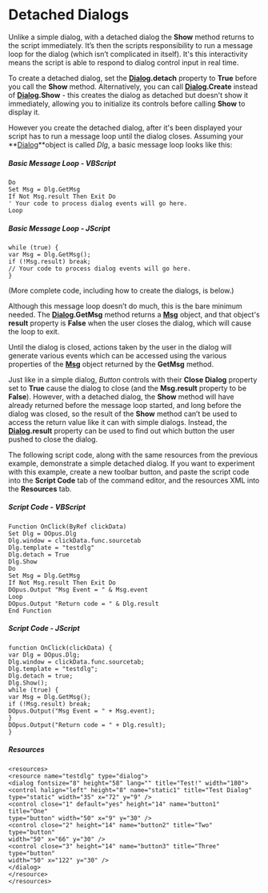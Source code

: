 # Detached Dialogs

Unlike a simple dialog, with a detached dialog the **Show** method returns to the script immediately. It’s then the scripts responsibility to run a message loop for the dialog (which isn’t complicated in itself). It's this interactivity means the script is able to respond to dialog control input in real time.

To create a detached dialog, set the **[Dialog](/Manual/reference/scripting_reference/scripting_objects/dialog.md).detach** property to **True** before you call the **Show** method. Alternatively, you can call **[Dialog](/Manual/reference/scripting_reference/scripting_objects/dialog.md).Create** instead of **[Dialog](/Manual/reference/scripting_reference/scripting_objects/dialog.md).Show** - this creates the dialog as detached but doesn't show it immediately, allowing you to initialize its controls before calling **Show** to display it.

However you create the detached dialog, after it's been displayed your script has to run a message loop until the dialog closes. Assuming your **[Dialog](/Manual/reference/scripting_reference/scripting_objects/dialog.md)**object is called *Dlg*, a basic message loop looks like this:

##### Basic Message Loop - VBScript

    Do
    Set Msg = Dlg.GetMsg
    If Not Msg.result Then Exit Do
    ' Your code to process dialog events will go here.
    Loop

##### Basic Message Loop - JScript

    while (true) {
    var Msg = Dlg.GetMsg();
    if (!Msg.result) break;
    // Your code to process dialog events will go here.
    }

(More complete code, including how to create the dialogs, is below.)

Although this message loop doesn’t do much, this is the bare minimum needed. The **[Dialog](/Manual/reference/scripting_reference/scripting_objects/dialog.md).GetMsg** method returns a **[Msg](/Manual/reference/scripting_reference/scripting_objects/msg.md)** object, and that object's **result** property is **False** when the user closes the dialog, which will cause the loop to exit.

Until the dialog is closed, actions taken by the user in the dialog will generate various events which can be accessed using the various properties of the **[Msg](/Manual/reference/scripting_reference/scripting_objects/msg.md)** object returned by the **GetMsg** method.

Just like in a simple dialog, *Button* controls with their **Close Dialog** property set to **True** cause the dialog to close (and the **Msg.result** property to be **False**). However, with a detached dialog, the **Show** method will have already returned before the message loop started, and long before the dialog was closed, so the result of the **Show** method can’t be used to access the return value like it can with simple dialogs. Instead, the **[Dialog](/Manual/reference/scripting_reference/scripting_objects/dialog.md).result** property can be used to find out which button the user pushed to close the dialog.

The following script code, along with the same resources from the previous example, demonstrate a simple detached dialog. If you want to experiment with this example, create a new toolbar button, and paste the script code into the **Script Code** tab of the command editor, and the resources XML into the **Resources** tab.

##### Script Code - VBScript

    Function OnClick(ByRef clickData)
    Set Dlg = DOpus.Dlg
    Dlg.window = clickData.func.sourcetab
    Dlg.template = "testdlg"
    Dlg.detach = True
    Dlg.Show
    Do
    Set Msg = Dlg.GetMsg
    If Not Msg.result Then Exit Do
    DOpus.Output "Msg Event = " & Msg.event
    Loop
    DOpus.Output "Return code = " & Dlg.result
    End Function

##### Script Code - JScript

    function OnClick(clickData) {
    var Dlg = DOpus.Dlg;
    Dlg.window = clickData.func.sourcetab;
    Dlg.template = "testdlg";
    Dlg.detach = true;
    Dlg.Show();
    while (true) {
    var Msg = Dlg.GetMsg();
    if (!Msg.result) break;
    DOpus.Output("Msg Event = " + Msg.event);
    }
    DOpus.Output("Return code = " + Dlg.result);
    }

##### Resources

    <resources>
    <resource name="testdlg" type="dialog">
    <dialog fontsize="8" height="58" lang="" title="Test!" width="180">
    <control halign="left" height="8" name="static1" title="Test Dialog"
    type="static" width="35" x="72" y="9" />
    <control close="1" default="yes" height="14" name="button1" title="One"
    type="button" width="50" x="9" y="30" />
    <control close="2" height="14" name="button2" title="Two" type="button"
    width="50" x="66" y="30" />
    <control close="3" height="14" name="button3" title="Three" type="button"
    width="50" x="122" y="30" />
    </dialog>
    </resource>
    </resources>
